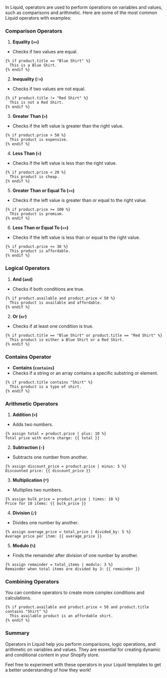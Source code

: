 In Liquid, operators are used to perform operations on variables and values, such as comparisons and arithmetic. Here are some of the most common Liquid operators with examples:

### Comparison Operators

1. **Equality (`==`)**
- Checks if two values are equal.
```liquid
{% if product.title == "Blue Shirt" %}
  This is a Blue Shirt.
{% endif %}
```
2. **Inequality (`!=`)**

- Checks if two values are not equal.
```liquid
{% if product.title != "Red Shirt" %}
  This is not a Red Shirt.
{% endif %}
```
3. **Greater Than (`>`)**

- Checks if the left value is greater than the right value.
```liquid
{% if product.price > 50 %}
  This product is expensive.
{% endif %}
```
4. **Less Than (`<`)**

- Checks if the left value is less than the right value.
```liquid
{% if product.price < 20 %}
  This product is cheap.
{% endif %}
```
5. **Greater Than or Equal To (`>=`)**

- Checks if the left value is greater than or equal to the right value.
```liquid
{% if product.price >= 100 %}
  This product is premium.
{% endif %}
```
6. **Less Than or Equal To (`<=`)**

- Checks if the left value is less than or equal to the right value.
```liquid
{% if product.price <= 30 %}
  This product is affordable.
{% endif %}
```

### Logical Operators

1. **And (`and`)**
- Checks if both conditions are true.
```liquid
{% if product.available and product.price < 50 %}
  This product is available and affordable.
{% endif %}
```
2. **Or (`or`)**

- Checks if at least one condition is true.
```liquid
{% if product.title == "Blue Shirt" or product.title == "Red Shirt" %}
  This product is either a Blue Shirt or a Red Shirt.
{% endif %}
```

### Contains Operator

- **Contains (`contains`)**
- Checks if a string or an array contains a specific substring or element.
```liquid
{% if product.title contains "Shirt" %}
  This product is a type of shirt.
{% endif %}
```
### Arithmetic Operators

1. **Addition (`+`)**
- Adds two numbers.
```liquid
{% assign total = product.price | plus: 10 %}
Total price with extra charge: {{ total }}
```
2. **Subtraction (`-`)**

- Subtracts one number from another.
```liquid
{% assign discount_price = product.price | minus: 5 %}
Discounted price: {{ discount_price }}
```

3. **Multiplication (`*`)**

- Multiplies two numbers.
```liquid
{% assign bulk_price = product.price | times: 10 %}
Price for 10 items: {{ bulk_price }}
```

4. **Division (`/`)**

- Divides one number by another.
```liquid
{% assign average_price = total_price | divided_by: 5 %}
Average price per item: {{ average_price }}
```

5. **Modulo (`%`)**

- Finds the remainder after division of one number by another.
```liquid
{% assign remainder = total_items | modulo: 3 %}
Remainder when total items are divided by 3: {{ remainder }}
```

### Combining Operators

You can combine operators to create more complex conditions and calculations.

```liquid
{% if product.available and product.price < 50 and product.title contains "Shirt" %}
  This available product is an affordable shirt.
{% endif %}
```

### Summary

Operators in Liquid help you perform comparisons, logic operations, and arithmetic on variables and values. They are essential for creating dynamic and conditional content in your Shopify store.

Feel free to experiment with these operators in your Liquid templates to get a better understanding of how they work!